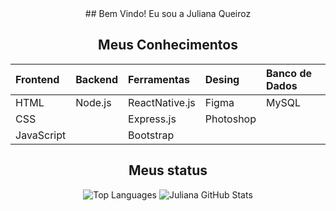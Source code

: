 <div align="center">
## Bem Vindo! Eu sou a Juliana Queiroz 

## Meus Conhecimentos

| Frontend | Backend | Ferramentas  | Desing  | Banco de Dados |
|:---------|:--------|:------------ |:------- |:---------------|
|HTML      |Node.js  |ReactNative.js|Figma    |MySQL           |
|CSS       |         |Express.js    |Photoshop|                |
|JavaScript|         |Bootstrap     |         |                |


## Meus status
  <img src="https://github-readme-stats.vercel.app/api/top-langs/?username=Julianaquei&layout=compact&theme=transparent&title_color=808080&text_color=808080&card_width=400px&height=700px" alt="Top Languages">
 <img src="https://github-readme-stats.vercel.app/api?username=Julianaquei&show_icons=true&theme=transparent&hide=contribs,prs&title_color=808080&icon_color=808080&text_color=808080&height=700px" alt="Juliana GitHub Stats">
<!--
**Julianaquei/Julianaquei** is a ✨ _special_ ✨ repository because its `README.md` (this file) appears on your GitHub profile.

Here are some ideas to get you started:

- 🔭 I’m currently working on ...
- 🌱 I’m currently learning ...
- 👯 I’m looking to collaborate on ...
- 🤔 I’m looking for help with ...
- 💬 Ask me about ...
- 📫 How to reach me: ...
- 😄 Pronouns: ...
- ⚡ Fun fact: ...
-->
</div>

